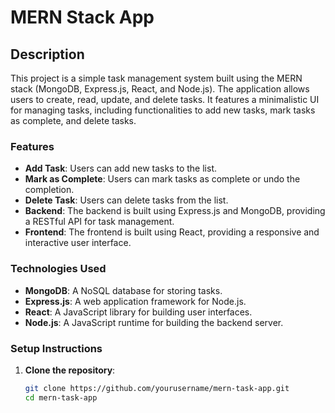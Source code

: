 # MERN Stack App

## Description

This project is a simple task management system built using the MERN stack (MongoDB, Express.js, React, and Node.js). The application allows users to create, read, update, and delete tasks. It features a minimalistic UI for managing tasks, including functionalities to add new tasks, mark tasks as complete, and delete tasks.

### Features

- **Add Task**: Users can add new tasks to the list.
- **Mark as Complete**: Users can mark tasks as complete or undo the completion.
- **Delete Task**: Users can delete tasks from the list.
- **Backend**: The backend is built using Express.js and MongoDB, providing a RESTful API for task management.
- **Frontend**: The frontend is built using React, providing a responsive and interactive user interface.

### Technologies Used

- **MongoDB**: A NoSQL database for storing tasks.
- **Express.js**: A web application framework for Node.js.
- **React**: A JavaScript library for building user interfaces.
- **Node.js**: A JavaScript runtime for building the backend server.

### Setup Instructions

1. **Clone the repository**:
   ```bash
   git clone https://github.com/yourusername/mern-task-app.git
   cd mern-task-app
